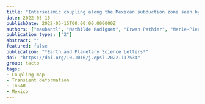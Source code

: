 ```yaml
---
title: "Interseismic coupling along the Mexican subduction zone seen by InSAR and GNSS"
date: 2022-05-15
publishDate: 2022-05-15T00:00:00.000000Z
authors: ["maubantl", "Mathilde Radiguet", "Erwan Pathier", "Marie-Pierre Doin", "Nathalie Cotte", " Ekaterina Kazachkina", "Vladimir Kostoglodov"]
publication_types: ["2"]
abstract: ""
featured: false
publication: "*Earth and Planetary Science Letters*"
doi: "https://doi.org/10.1016/j.epsl.2022.117534"
group: tecto
tags:
- Coupling map
- Transient deformation
- InSAR
- Mexico
---
```


